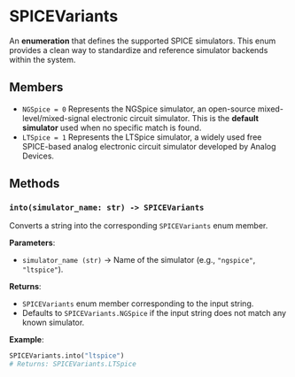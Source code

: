 # SPICEVariants

An **enumeration** that defines the supported SPICE simulators. This enum provides a clean way to standardize and reference simulator backends within the system.

## Members

- `NGSpice = 0` Represents the NGSpice simulator, an open-source mixed-level/mixed-signal electronic circuit simulator. This is the **default simulator** used when no specific match is found.
- `LTSpice = 1` Represents the LTSpice simulator, a widely used free SPICE-based analog electronic circuit simulator developed by Analog Devices.

## Methods

### `into(simulator_name: str) -> SPICEVariants`

Converts a string into the corresponding `SPICEVariants` enum member.

**Parameters**:
- `simulator_name (str)` → Name of the simulator (e.g., `"ngspice"`, `"ltspice"`).

**Returns**:
- `SPICEVariants` enum member corresponding to the input string.
- Defaults to `SPICEVariants.NGSpice` if the input string does not match any known simulator.

**Example**:

```python
SPICEVariants.into("ltspice")
# Returns: SPICEVariants.LTSpice
```
